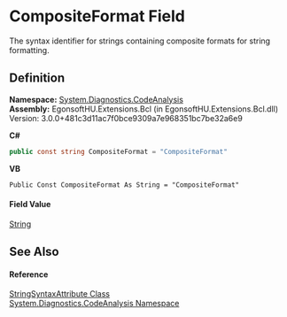 # CompositeFormat Field


The syntax identifier for strings containing composite formats for string formatting.



## Definition
**Namespace:** <a href="N_System_Diagnostics_CodeAnalysis.md">System.Diagnostics.CodeAnalysis</a>  
**Assembly:** EgonsoftHU.Extensions.Bcl (in EgonsoftHU.Extensions.Bcl.dll) Version: 3.0.0+481c3d11ac7f0bce9309a7e968351bc7be32a6e9

**C#**
``` C#
public const string CompositeFormat = "CompositeFormat"
```
**VB**
``` VB
Public Const CompositeFormat As String = "CompositeFormat"
```



#### Field Value
<a href="https://learn.microsoft.com/dotnet/api/system.string" target="_blank" rel="noopener noreferrer">String</a>

## See Also


#### Reference
<a href="T_System_Diagnostics_CodeAnalysis_StringSyntaxAttribute.md">StringSyntaxAttribute Class</a>  
<a href="N_System_Diagnostics_CodeAnalysis.md">System.Diagnostics.CodeAnalysis Namespace</a>  
